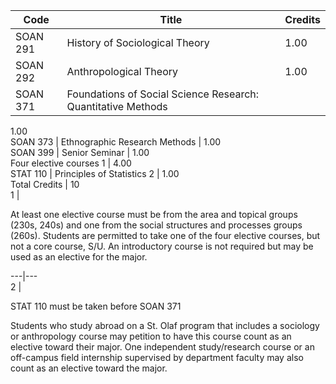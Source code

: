 Code  |  Title  |  Credits  
---|---|---  
SOAN 291  |  History of Sociological Theory  |  1.00  
SOAN 292  |  Anthropological Theory  |  1.00  
SOAN 371  |  Foundations of Social Science Research: Quantitative Methods  |
1.00  
SOAN 373  |  Ethnographic Research Methods  |  1.00  
SOAN 399  |  Senior Seminar  |  1.00  
Four elective courses  1  |  4.00  
STAT 110  |  Principles of Statistics  2  |  1.00  
Total Credits  |  10  
1  |

At least one elective course must be from the area and topical groups (230s,
240s) and one from the social structures and processes groups (260s). Students
are permitted to take one of the four elective courses, but not a core course,
S/U. An introductory course is not required but may be used as an elective for
the major.  
  
---|---  
2  |

STAT 110 must be taken before SOAN 371  
  
Students who study abroad on a St. Olaf program that includes a sociology or
anthropology course may petition to have this course count as an elective
toward their major. One independent study/research course or an off-campus
field internship supervised by department faculty may also count as an
elective toward the major.

